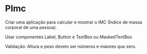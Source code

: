 
# PImc

Criar uma aplicação para calcular e mostrar o IMC (Índice de massa corporal de uma pessoa).

Usar componentes Label, Button e TextBox ou MaskedTextBox.

Validação: Altura e peso devem ser números e maiores que zero.
